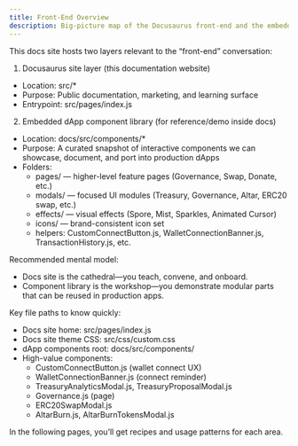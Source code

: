 ```yaml
---
title: Front-End Overview
description: Big-picture map of the Docusaurus front-end and the embedded dApp component library for reference and future expansion.
---
```


This docs site hosts two layers relevant to the “front-end” conversation:

1) Docusaurus site layer (this documentation website)
- Location: src/*
- Purpose: Public documentation, marketing, and learning surface
- Entrypoint: src/pages/index.js

2) Embedded dApp component library (for reference/demo inside docs)
- Location: docs/src/components/*
- Purpose: A curated snapshot of interactive components we can showcase, document, and port into production dApps
- Folders:
  - pages/ — higher-level feature pages (Governance, Swap, Donate, etc.)
  - modals/ — focused UI modules (Treasury, Governance, Altar, ERC20 swap, etc.)
  - effects/ — visual effects (Spore, Mist, Sparkles, Animated Cursor)
  - icons/ — brand-consistent icon set
  - helpers: CustomConnectButton.js, WalletConnectionBanner.js, TransactionHistory.js, etc.

Recommended mental model:

- Docs site is the cathedral—you teach, convene, and onboard.
- Component library is the workshop—you demonstrate modular parts that can be reused in production apps.

Key file paths to know quickly:

- Docs site home: src/pages/index.js
- Docs site theme CSS: src/css/custom.css
- dApp components root: docs/src/components/
- High-value components:
  - CustomConnectButton.js (wallet connect UX)
  - WalletConnectionBanner.js (connect reminder)
  - TreasuryAnalyticsModal.js, TreasuryProposalModal.js
  - Governance.js (page)
  - ERC20SwapModal.js
  - AltarBurn.js, AltarBurnTokensModal.js

In the following pages, you’ll get recipes and usage patterns for each area.

